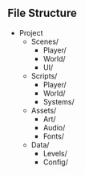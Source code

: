 

## File Structure
- Project
  - Scenes/
	- Player/
	- World/
	- UI/
  - Scripts/
	- Player/
	- World/
	- Systems/
  - Assets/
	- Art/
	- Audio/
	- Fonts/
  - Data/
	- Levels/
	- Config/
